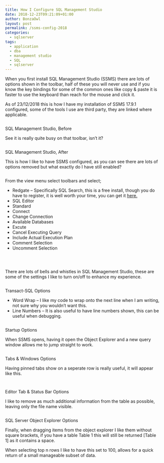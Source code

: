 ```yaml
---
title: How I Configure SQL Management Studio
date: 2018-12-23T09:21:09+01:00
author: BonzaOwl
layout: post
permalink: /ssms-config-2018
categories:
  - sqlserver
tags:
  - application
  - dba
  - management studio
  - SQL
  - sqlserver
---
```

When you first install SQL Management Studio (SSMS) there are lots of options shown in the toolbar, half of these you will never use and if you know the key bindings for some of the common ones like copy & paste it is faster to use the keyboard than reach for the mouse and click it.

As of 23/12/2018 this is how I have my installation of SSMS 17.9.1 configured, some of the tools I use are third party, they are linked where applicable. 

<!--more-->

<div id="attachment_111" style="width: 809px" class="wp-caption alignnone">
  <a href="https://www.codenameowl.com/wp-content/uploads/2018/11/main_before.png"><img aria-describedby="caption-attachment-111" class="wp-image-111 img-fluid " src="https://www.codenameowl.com/wp-content/uploads/2018/11/main_before-1024x559.png" alt="" srcset="https://www.codenameowl.com/wp-content/uploads/2018/11/main_before-1024x559.png 1024w, https://www.codenameowl.com/wp-content/uploads/2018/11/main_before-300x164.png 300w, https://www.codenameowl.com/wp-content/uploads/2018/11/main_before-768x419.png 768w, https://www.codenameowl.com/wp-content/uploads/2018/11/main_before-1200x655.png 1200w" sizes="(max-width: 799px) 100vw, 799px" /></a>
  
  <p id="caption-attachment-111" class="wp-caption-text">
    SQL Management Studio, Before
  </p>
</div>

See it is really quite busy on that toolbar, isn&#8217;t it?

<div id="attachment_149" style="width: 811px" class="wp-caption alignnone">
  <a href="https://www.codenameowl.com/wp-content/uploads/2018/11/main_after-1.png"><img aria-describedby="caption-attachment-149" class="wp-image-149 img-fluid " src="https://www.codenameowl.com/wp-content/uploads/2018/11/main_after-1.png" alt="" srcset="https://www.codenameowl.com/wp-content/uploads/2018/11/main_after-1.png 1920w, https://www.codenameowl.com/wp-content/uploads/2018/11/main_after-1-300x164.png 300w, https://www.codenameowl.com/wp-content/uploads/2018/11/main_after-1-768x419.png 768w, https://www.codenameowl.com/wp-content/uploads/2018/11/main_after-1-1024x559.png 1024w, https://www.codenameowl.com/wp-content/uploads/2018/11/main_after-1-1200x655.png 1200w" sizes="(max-width: 801px) 100vw, 801px" /></a>
  
  <p id="caption-attachment-149" class="wp-caption-text">
    SQL Management Studio, After
  </p>
</div>

This is how I like to have SSMS configured, as you can see there are lots of options removed but what exactly do I have still enabled?

[<img class="alignnone wp-image-120 img-fluid " src="https://www.codenameowl.com/wp-content/uploads/2018/11/main_toolbars_show.png" alt="" srcset="https://www.codenameowl.com/wp-content/uploads/2018/11/main_toolbars_show.png 1920w, https://www.codenameowl.com/wp-content/uploads/2018/11/main_toolbars_show-300x163.png 300w, https://www.codenameowl.com/wp-content/uploads/2018/11/main_toolbars_show-768x416.png 768w, https://www.codenameowl.com/wp-content/uploads/2018/11/main_toolbars_show-1024x555.png 1024w, https://www.codenameowl.com/wp-content/uploads/2018/11/main_toolbars_show-1200x650.png 1200w" sizes="(max-width: 799px) 100vw, 799px" />](https://www.codenameowl.com/wp-content/uploads/2018/11/main_toolbars_show.png)

From the view menu select toolbars and select;

  * Redgate &#8211; Specifically SQL Search, this is a free install, though you do have to register, it is well worth your time, you can get it [here.](https://www.red-gate.com/products/sql-development/sql-search/)
  * SQL Editor
  * Standard
  * Connect
  * Change Connection
  * Available Databases
  * Excute
  * Cancel Executing Query
  * Include Actual Execution Plan
  * Comment Selection
  * Uncomment Selection

[<img class="alignnone wp-image-119 img-fluid " src="https://www.codenameowl.com/wp-content/uploads/2018/11/main_standard_buttons_show.png" alt="" srcset="https://www.codenameowl.com/wp-content/uploads/2018/11/main_standard_buttons_show.png 1920w, https://www.codenameowl.com/wp-content/uploads/2018/11/main_standard_buttons_show-300x163.png 300w, https://www.codenameowl.com/wp-content/uploads/2018/11/main_standard_buttons_show-768x416.png 768w, https://www.codenameowl.com/wp-content/uploads/2018/11/main_standard_buttons_show-1024x555.png 1024w, https://www.codenameowl.com/wp-content/uploads/2018/11/main_standard_buttons_show-1200x650.png 1200w" sizes="(max-width: 799px) 100vw, 799px" />](https://www.codenameowl.com/wp-content/uploads/2018/11/main_standard_buttons_show.png)

&nbsp;

There are lots of bells and whistles in SQL Management Studio, these are some of the settings I like to turn on/off to enhance my experience.

<div id="attachment_124" style="width: 754px" class="wp-caption alignnone">
  <a href="https://www.codenameowl.com/wp-content/uploads/2018/11/options-text-tsql.png"><img aria-describedby="caption-attachment-124" class="wp-image-124 size-full img-fluid " src="https://www.codenameowl.com/wp-content/uploads/2018/11/options-text-tsql.png" alt="" srcset="https://www.codenameowl.com/wp-content/uploads/2018/11/options-text-tsql.png 744w, https://www.codenameowl.com/wp-content/uploads/2018/11/options-text-tsql-300x175.png 300w" sizes="(max-width: 744px) 100vw, 744px" /></a>
  
  <p id="caption-attachment-124" class="wp-caption-text">
    Transact-SQL Options
  </p>
</div>

  * Word Wrap &#8211; I like my code to wrap onto the next line when I am writing, not sure why you wouldn&#8217;t want this.
  * Line Numbers &#8211; It is also useful to have line numbers shown, this can be useful when debugging.

<div id="attachment_126" style="width: 754px" class="wp-caption alignnone">
  <a href="https://www.codenameowl.com/wp-content/uploads/2018/11/options-startup.png"><img aria-describedby="caption-attachment-126" class="wp-image-126 size-full img-fluid " src="https://www.codenameowl.com/wp-content/uploads/2018/11/options-startup.png" alt="" srcset="https://www.codenameowl.com/wp-content/uploads/2018/11/options-startup.png 744w, https://www.codenameowl.com/wp-content/uploads/2018/11/options-startup-300x175.png 300w" sizes="(max-width: 744px) 100vw, 744px" /></a>
  
  <p id="caption-attachment-126" class="wp-caption-text">
    Startup Options
  </p>
</div>

When SSMS opens, having it open the Object Explorer and a new query window allows me to jump straight to work.

<div id="attachment_127" style="width: 754px" class="wp-caption alignnone">
  <a href="https://www.codenameowl.com/wp-content/uploads/2018/11/options-tabs-windows.png"><img aria-describedby="caption-attachment-127" class="wp-image-127 size-full img-fluid " src="https://www.codenameowl.com/wp-content/uploads/2018/11/options-tabs-windows.png" alt="" srcset="https://www.codenameowl.com/wp-content/uploads/2018/11/options-tabs-windows.png 744w, https://www.codenameowl.com/wp-content/uploads/2018/11/options-tabs-windows-300x175.png 300w" sizes="(max-width: 744px) 100vw, 744px" /></a>
  
  <p id="caption-attachment-127" class="wp-caption-text">
    Tabs & Windows Options
  </p>
</div>

Having pinned tabs show on a seperate row is really useful, it will appear like this.

[<img class="alignnone size-full wp-image-160 img-fluid " src="https://www.codenameowl.com/wp-content/uploads/2018/12/pinned_tabs.png" alt="" srcset="https://www.codenameowl.com/wp-content/uploads/2018/12/pinned_tabs.png 743w, https://www.codenameowl.com/wp-content/uploads/2018/12/pinned_tabs-300x86.png 300w" sizes="(max-width: 743px) 100vw, 743px" />](https://www.codenameowl.com/wp-content/uploads/2018/12/pinned_tabs.png)

<div id="attachment_128" style="width: 754px" class="wp-caption alignnone">
  <a href="https://www.codenameowl.com/wp-content/uploads/2018/11/options-editor-tab-status-bar.png"><img aria-describedby="caption-attachment-128" class="size-full wp-image-128 img-fluid " src="https://www.codenameowl.com/wp-content/uploads/2018/11/options-editor-tab-status-bar.png" alt="" srcset="https://www.codenameowl.com/wp-content/uploads/2018/11/options-editor-tab-status-bar.png 744w, https://www.codenameowl.com/wp-content/uploads/2018/11/options-editor-tab-status-bar-300x175.png 300w" sizes="(max-width: 744px) 100vw, 744px" /></a>
  
  <p id="caption-attachment-128" class="wp-caption-text">
    Editor Tab & Status Bar Options
  </p>
</div>

I like to remove as much additional information from the table as possible, leaving only the file name visible.

<div id="attachment_130" style="width: 754px" class="wp-caption alignnone">
  <a href="https://www.codenameowl.com/wp-content/uploads/2018/11/options-sql-server-object-explorer.png"><img aria-describedby="caption-attachment-130" class="wp-image-130 size-full img-fluid " src="https://www.codenameowl.com/wp-content/uploads/2018/11/options-sql-server-object-explorer.png" alt="" srcset="https://www.codenameowl.com/wp-content/uploads/2018/11/options-sql-server-object-explorer.png 744w, https://www.codenameowl.com/wp-content/uploads/2018/11/options-sql-server-object-explorer-300x175.png 300w" sizes="(max-width: 744px) 100vw, 744px" /></a>
  
  <p id="caption-attachment-130" class="wp-caption-text">
    SQL Server Object Explorer Options
  </p>
</div>

Finally, when dragging items from the object explorer I like them without square brackets, if you have a table Table 1 this will still be returned [Table 1] as it contains a space.

When selecting top n rows I like to have this set to 100, allows for a quick return of a small manageable subset of data.